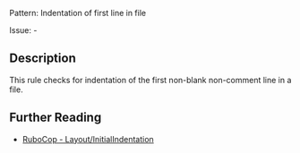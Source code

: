 Pattern: Indentation of first line in file

Issue: -

## Description

This rule checks for indentation of the first non-blank non-comment line in a file.

## Further Reading

* [RuboCop - Layout/InitialIndentation](https://rubocop.readthedocs.io/en/latest/cops_layout/#layoutinitialindentation)
